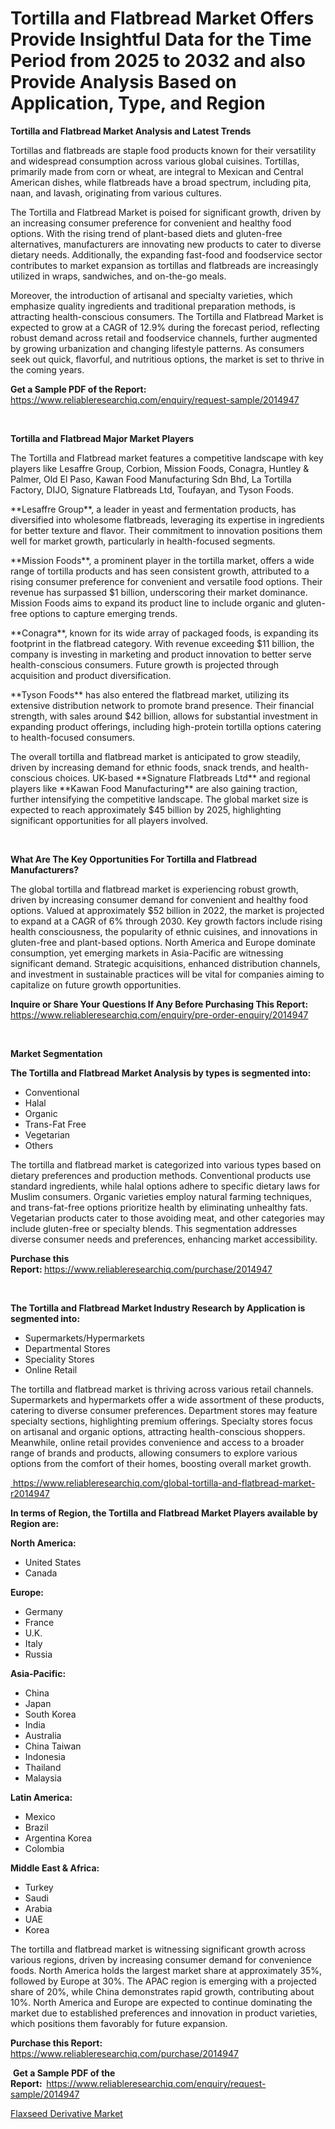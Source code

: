 <p><h1>Tortilla and Flatbread Market Offers Provide Insightful Data for the Time Period from 2025 to 2032 and also Provide Analysis Based on Application, Type, and Region</h1></p><p><strong>Tortilla and Flatbread Market Analysis and Latest Trends</strong></p>
<p><p>Tortillas and flatbreads are staple food products known for their versatility and widespread consumption across various global cuisines. Tortillas, primarily made from corn or wheat, are integral to Mexican and Central American dishes, while flatbreads have a broad spectrum, including pita, naan, and lavash, originating from various cultures.</p><p>The Tortilla and Flatbread Market is poised for significant growth, driven by an increasing consumer preference for convenient and healthy food options. With the rising trend of plant-based diets and gluten-free alternatives, manufacturers are innovating new products to cater to diverse dietary needs. Additionally, the expanding fast-food and foodservice sector contributes to market expansion as tortillas and flatbreads are increasingly utilized in wraps, sandwiches, and on-the-go meals.</p><p>Moreover, the introduction of artisanal and specialty varieties, which emphasize quality ingredients and traditional preparation methods, is attracting health-conscious consumers. The Tortilla and Flatbread Market is expected to grow at a CAGR of 12.9% during the forecast period, reflecting robust demand across retail and foodservice channels, further augmented by growing urbanization and changing lifestyle patterns. As consumers seek out quick, flavorful, and nutritious options, the market is set to thrive in the coming years.</p></p>
<p><strong>Get a Sample PDF of the Report:&nbsp;</strong> <a href="https://www.reliableresearchiq.com/enquiry/request-sample/2014947?utm_campaign=3299&utm_medium=2&utm_source=Github&utm_content=ia&utm_term=29032025&utm_id=tortilla-and-flatbread">https://www.reliableresearchiq.com/enquiry/request-sample/2014947</a></p>
<p>&nbsp;</p>
<p><strong>Tortilla and Flatbread Major Market Players</strong></p>
<p><p>The Tortilla and Flatbread market features a competitive landscape with key players like Lesaffre Group, Corbion, Mission Foods, Conagra, Huntley & Palmer, Old El Paso, Kawan Food Manufacturing Sdn Bhd, La Tortilla Factory, DIJO, Signature Flatbreads Ltd, Toufayan, and Tyson Foods.</p><p>**Lesaffre Group**, a leader in yeast and fermentation products, has diversified into wholesome flatbreads, leveraging its expertise in ingredients for better texture and flavor. Their commitment to innovation positions them well for market growth, particularly in health-focused segments.</p><p>**Mission Foods**, a prominent player in the tortilla market, offers a wide range of tortilla products and has seen consistent growth, attributed to a rising consumer preference for convenient and versatile food options. Their revenue has surpassed $1 billion, underscoring their market dominance. Mission Foods aims to expand its product line to include organic and gluten-free options to capture emerging trends.</p><p>**Conagra**, known for its wide array of packaged foods, is expanding its footprint in the flatbread category. With revenue exceeding $11 billion, the company is investing in marketing and product innovation to better serve health-conscious consumers. Future growth is projected through acquisition and product diversification.</p><p>**Tyson Foods** has also entered the flatbread market, utilizing its extensive distribution network to promote brand presence. Their financial strength, with sales around $42 billion, allows for substantial investment in expanding product offerings, including high-protein tortilla options catering to health-focused consumers.</p><p>The overall tortilla and flatbread market is anticipated to grow steadily, driven by increasing demand for ethnic foods, snack trends, and health-conscious choices. UK-based **Signature Flatbreads Ltd** and regional players like **Kawan Food Manufacturing** are also gaining traction, further intensifying the competitive landscape. The global market size is expected to reach approximately $45 billion by 2025, highlighting significant opportunities for all players involved.</p></p>
<p>&nbsp;</p>
<p><strong>What Are The Key Opportunities For Tortilla and Flatbread Manufacturers?</strong></p>
<p><p>The global tortilla and flatbread market is experiencing robust growth, driven by increasing consumer demand for convenient and healthy food options. Valued at approximately $52 billion in 2022, the market is projected to expand at a CAGR of 6% through 2030. Key growth factors include rising health consciousness, the popularity of ethnic cuisines, and innovations in gluten-free and plant-based options. North America and Europe dominate consumption, yet emerging markets in Asia-Pacific are witnessing significant demand. Strategic acquisitions, enhanced distribution channels, and investment in sustainable practices will be vital for companies aiming to capitalize on future growth opportunities.</p></p>
<p><strong>Inquire or Share Your Questions If Any Before Purchasing This Report:</strong> <a href="https://www.reliableresearchiq.com/enquiry/pre-order-enquiry/2014947?utm_campaign=3299&utm_medium=2&utm_source=Github&utm_content=ia&utm_term=29032025&utm_id=tortilla-and-flatbread">https://www.reliableresearchiq.com/enquiry/pre-order-enquiry/2014947</a></p>
<p>&nbsp;</p>
<p><strong>Market Segmentation</strong></p>
<p><strong>The Tortilla and Flatbread Market Analysis by types is segmented into:</strong></p>
<p><ul><li>Conventional</li><li>Halal</li><li>Organic</li><li>Trans-Fat Free</li><li>Vegetarian</li><li>Others</li></ul></p>
<p><p>The tortilla and flatbread market is categorized into various types based on dietary preferences and production methods. Conventional products use standard ingredients, while halal options adhere to specific dietary laws for Muslim consumers. Organic varieties employ natural farming techniques, and trans-fat-free options prioritize health by eliminating unhealthy fats. Vegetarian products cater to those avoiding meat, and other categories may include gluten-free or specialty blends. This segmentation addresses diverse consumer needs and preferences, enhancing market accessibility.</p></p>
<p><strong>Purchase this Report:&nbsp;</strong><a href="https://www.reliableresearchiq.com/purchase/2014947?utm_campaign=3299&utm_medium=2&utm_source=Github&utm_content=ia&utm_term=29032025&utm_id=tortilla-and-flatbread">https://www.reliableresearchiq.com/purchase/2014947</a></p>
<p>&nbsp;</p>
<p><strong>The Tortilla and Flatbread Market Industry Research by Application is segmented into:</strong></p>
<p><ul><li>Supermarkets/Hypermarkets</li><li>Departmental Stores</li><li>Speciality Stores</li><li>Online Retail</li></ul></p>
<p><p>The tortilla and flatbread market is thriving across various retail channels. Supermarkets and hypermarkets offer a wide assortment of these products, catering to diverse consumer preferences. Department stores may feature specialty sections, highlighting premium offerings. Specialty stores focus on artisanal and organic options, attracting health-conscious shoppers. Meanwhile, online retail provides convenience and access to a broader range of brands and products, allowing consumers to explore various options from the comfort of their homes, boosting overall market growth.</p></p>
<p><a href="https://www.reliableresearchiq.com/global-tortilla-and-flatbread-market-r2014947?utm_campaign=3299&utm_medium=2&utm_source=Github&utm_content=ia&utm_term=29032025&utm_id=tortilla-and-flatbread">&nbsp;https://www.reliableresearchiq.com/global-tortilla-and-flatbread-market-r2014947</a></p>
<p><strong>In terms of Region, the Tortilla and Flatbread Market Players available by Region are:</strong></p>
<p>
    <p> <strong> North America: </strong>
        <ul>
            <li>United States</li>
            <li>Canada</li>
        </ul>
        </p> 
    <p> <strong> Europe: </strong>
        <ul>
            <li>Germany</li>
            <li>France</li>
            <li>U.K.</li>
            <li>Italy</li>
            <li>Russia</li>
        </ul>
        </p> 
    <p> <strong> Asia-Pacific: </strong>
        <ul>
            <li>China</li>
            <li>Japan</li>
            <li>South Korea</li>
            <li>India</li>
            <li>Australia</li>
            <li>China Taiwan</li>
            <li>Indonesia</li>
            <li>Thailand</li>
            <li>Malaysia</li>
        </ul>
        </p> 
    <p> <strong> Latin America: </strong>
        <ul>
            <li>Mexico</li>
            <li>Brazil</li>
            <li>Argentina Korea</li>
            <li>Colombia</li>
        </ul>
        </p> 
    <p> <strong> Middle East & Africa: </strong>
        <ul>
            <li>Turkey</li>
            <li>Saudi</li>
            <li>Arabia</li>
            <li>UAE</li>
            <li>Korea</li>
        </ul>
    </p>
    </p>
<p><p>The tortilla and flatbread market is witnessing significant growth across various regions, driven by increasing consumer demand for convenience foods. North America holds the largest market share at approximately 35%, followed by Europe at 30%. The APAC region is emerging with a projected share of 20%, while China demonstrates rapid growth, contributing about 10%. North America and Europe are expected to continue dominating the market due to established preferences and innovation in product varieties, which positions them favorably for future expansion.</p></p>
<p><strong>Purchase this Report: </strong><a href="https://www.reliableresearchiq.com/purchase/2014947?utm_campaign=3299&utm_medium=2&utm_source=Github&utm_content=ia&utm_term=29032025&utm_id=tortilla-and-flatbread">https://www.reliableresearchiq.com/purchase/2014947</a></p>
<p>&nbsp;<strong>Get a Sample PDF of the Report:&nbsp;&nbsp;</strong><a href="https://www.reliableresearchiq.com/enquiry/request-sample/2014947?utm_campaign=3299&utm_medium=2&utm_source=Github&utm_content=ia&utm_term=29032025&utm_id=tortilla-and-flatbread">https://www.reliableresearchiq.com/enquiry/request-sample/2014947</a></p>
<p><strong></strong></p>
<p><p><a href="https://github.com/herakterroem/Market-Research-Report-List-1/blob/main/flaxseed-derivative-market.md?utm_campaign=3299&utm_medium=2&utm_source=Github&utm_content=ia&utm_term=29032025&utm_id=tortilla-and-flatbread">Flaxseed Derivative Market</a></p></p>